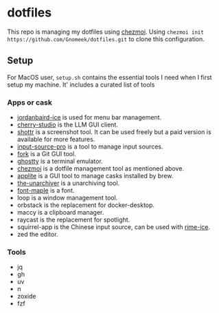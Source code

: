 # dotfiles
This repo is managing my dotfiles using [chezmoi](https://www.chezmoi.io/). Using `chezmoi init https://github.com/Gnomeek/dotfiles.git` to clone this configuration.

## Setup
For MacOS user, `setup.sh` contains the essential tools I need when I first setup my machine. It' includes a curated list of tools

### Apps or cask
- [jordanbaird-ice](https://github.com/jordanbaird/Ice) is used for menu bar management.
- [cherry-studio](https://www.cherry-ai.com/) is the LLM GUI client.
- [shottr](https://shottr.cc/) is a screenshot tool. It can be used freely but a paid version is available for more features.
- [input-source-pro](https://inputsource.pro/) is a tool to manage input sources.
- [fork](https://git-fork.com/) is a Git GUI tool.
- [ghostty](https://ghostty.org/) is a terminal emulator.
- [chezmoi](https://www.chezmoi.io/) is a dotfile management tool as mentioned above.
- [applite](https://github.com/milanvarady/Applite) is a GUI tool to manage casks installed by brew.
- [the-unarchiver](https://theunarchiver.com/) is a unarchiving tool.
- [font-maple](https://github.com/subframe7536/maple-font) is a font.
- loop is a window management tool.
- orbstack is the replacement for docker-desktop.
- maccy is a clipboard manager.
- raycast is the replacement for spotlight.
- squirrel-app is the Chinese input source, can be used with [rime-ice](https://github.com/iDvel/rime-ice).
- zed the editor.

### Tools
- jq
- gh
- uv
- n
- zoxide
- fzf

